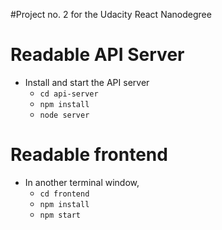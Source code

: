 #Project no. 2 for the Udacity React Nanodegree

# Readable API Server
* Install and start the API server
    - `cd api-server`
    - `npm install`
    - `node server`
	
# Readable frontend	
* In another terminal window,
    - `cd frontend`
    - `npm install`
    - `npm start`

